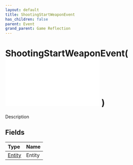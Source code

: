```yaml
---
layout: default
title: ShootingStartWeaponEvent
has_children: false
parent: Event
grand_parent: Game Reflection
---
```

# ShootingStartWeaponEvent( ![ EntityEventBase ](/game-reflection/events/entity_event_base.md) )
Description 

## Fields
| Type | Name |
|:-------------|:--------------|
| [Entity](/game-reflection/classes/entity.md) | Entity |
